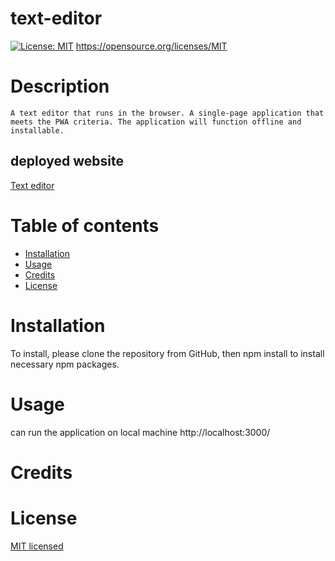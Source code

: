 # text-editor

  [![License: MIT](https://img.shields.io/badge/License-MIT-yellow.svg)](https://opensource.org/licenses/MIT)
  https://opensource.org/licenses/MIT
  # Description
    A text editor that runs in the browser. A single-page application that meets the PWA criteria. The application will function offline and installable.

 ## deployed website
 [Text editor](https://sheltered-stream-58295.herokuapp.com/)

  Table of contents
  =================

  * [Installation](#installation)
  * [Usage](#usage)
  * [Credits](#credits)
  * [License](#license)

  # Installation
  To install, please clone the repository from GitHub, then npm install to install necessary npm packages. 
 
  
  # Usage
  can run the application on local machine http://localhost:3000/

  
  
  # Credits
  
  
  # License
  [MIT licensed](https://opensource.org/licenses/MIT) 